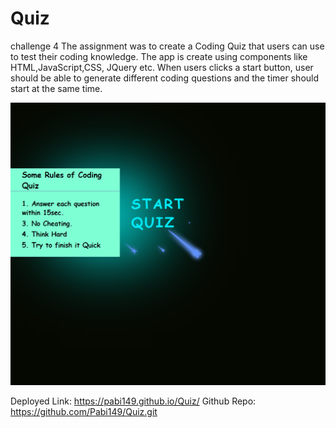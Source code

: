 # Quiz
challenge 4
The assignment was to create a Coding Quiz that users can use to test their coding knowledge.
The app is create using components like HTML,JavaScript,CSS, JQuery etc.
When users clicks a start button, user should be able to generate different coding questions and the timer should start at the same time.


![screenshot](quizimg.png)

Deployed Link: https://pabi149.github.io/Quiz/
Github Repo: https://github.com/Pabi149/Quiz.git